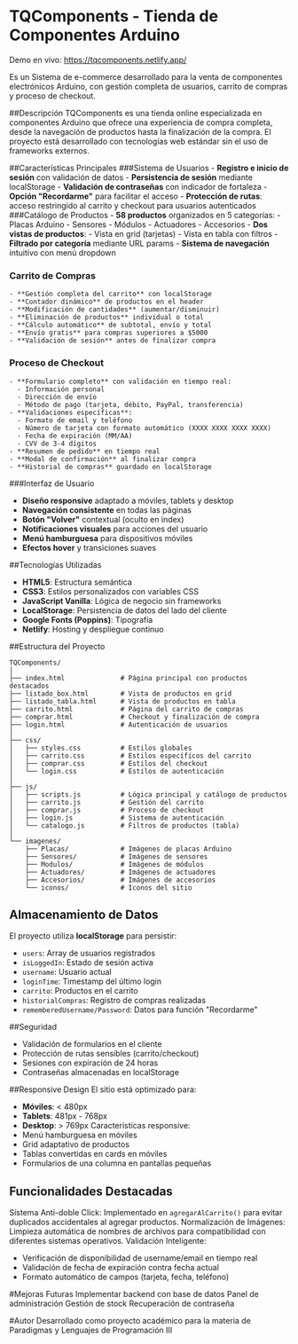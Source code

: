 # TQComponents - Tienda de Componentes Arduino
 Demo en vivo: https://tqcomponents.netlify.app/

Es un Sistema de e-commerce desarrollado para la venta de componentes electrónicos Arduino, con gestión completa de usuarios, carrito de compras y proceso de checkout.

##Descripción
TQComponents es una tienda online especializada en componentes Arduino que ofrece una experiencia de compra completa, desde la navegación de productos hasta la finalización de la compra. El proyecto está desarrollado con tecnologías web estándar sin el uso de frameworks externos.

##Características Principales
  ###Sistema de Usuarios
    - **Registro e inicio de sesión** con validación de datos
    - **Persistencia de sesión** mediante localStorage
    - **Validación de contraseñas** con indicador de fortaleza
    - **Opción "Recordarme"** para facilitar el acceso
    - **Protección de rutas**: acceso restringido al carrito y checkout para usuarios autenticados
  ###Catálogo de Productos
    - **58 productos** organizados en 5 categorías:
      - Placas Arduino
      - Sensores
      - Módulos
      - Actuadores
      - Accesorios
    - **Dos vistas de productos**:
      - Vista en grid (tarjetas)
      - Vista en tabla con filtros
    - **Filtrado por categoría** mediante URL params
    - **Sistema de navegación** intuitivo con menú dropdown
  ### Carrito de Compras
    - **Gestión completa del carrito** con localStorage
    - **Contador dinámico** de productos en el header
    - **Modificación de cantidades** (aumentar/disminuir)
    - **Eliminación de productos** individual o total
    - **Cálculo automático** de subtotal, envío y total
    - **Envío gratis** para compras superiores a $5000
    - **Validación de sesión** antes de finalizar compra
  ### Proceso de Checkout
    - **Formulario completo** con validación en tiempo real:
      - Información personal
      - Dirección de envío
      - Método de pago (tarjeta, débito, PayPal, transferencia)
    - **Validaciones específicas**:
      - Formato de email y teléfono
      - Número de tarjeta con formato automático (XXXX XXXX XXXX XXXX)
      - Fecha de expiración (MM/AA)
      - CVV de 3-4 dígitos
    - **Resumen de pedido** en tiempo real
    - **Modal de confirmación** al finalizar compra
    - **Historial de compras** guardado en localStorage

###Interfaz de Usuario
  - **Diseño responsive** adaptado a móviles, tablets y desktop
  - **Navegación consistente** en todas las páginas
  - **Botón "Volver"** contextual (oculto en index)
  - **Notificaciones visuales** para acciones del usuario
  - **Menú hamburguesa** para dispositivos móviles
  - **Efectos hover** y transiciones suaves

##Tecnologías Utilizadas
  - **HTML5**: Estructura semántica
  - **CSS3**: Estilos personalizados con variables CSS
  - **JavaScript Vanilla**: Lógica de negocio sin frameworks
  - **LocalStorage**: Persistencia de datos del lado del cliente
  - **Google Fonts (Poppins)**: Tipografía
  - **Netlify**: Hosting y despliegue continuo

##Estructura del Proyecto
  ```
  TQComponents/
  │
  ├── index.html              # Página principal con productos destacados
  ├── listado_box.html        # Vista de productos en grid
  ├── listado_tabla.html      # Vista de productos en tabla
  ├── carrito.html            # Página del carrito de compras
  ├── comprar.html            # Checkout y finalización de compra
  ├── login.html              # Autenticación de usuarios
  │
  ├── css/
  │   ├── styles.css          # Estilos globales
  │   ├── carrito.css         # Estilos específicos del carrito
  │   ├── comprar.css         # Estilos del checkout
  │   └── login.css           # Estilos de autenticación
  │
  ├── js/
  │   ├── scripts.js          # Lógica principal y catálogo de productos
  │   ├── carrito.js          # Gestión del carrito
  │   ├── comprar.js          # Proceso de checkout
  │   ├── login.js            # Sistema de autenticación
  │   └── catalogo.js         # Filtros de productos (tabla)
  │
  └── imagenes/
      ├── Placas/             # Imágenes de placas Arduino
      ├── Sensores/           # Imágenes de sensores
      ├── Modulos/            # Imágenes de módulos
      ├── Actuadores/         # Imágenes de actuadores
      ├── Accesorios/         # Imágenes de accesorios
      └── iconos/             # Iconos del sitio
  ```

## Almacenamiento de Datos
  El proyecto utiliza **localStorage** para persistir:
  - `users`: Array de usuarios registrados
  - `isLoggedIn`: Estado de sesión activa
  - `username`: Usuario actual
  - `loginTime`: Timestamp del último login
  - `carrito`: Productos en el carrito
  - `historialCompras`: Registro de compras realizadas
  - `rememberedUsername/Password`: Datos para función "Recordarme"

##Seguridad
  - Validación de formularios en el cliente
  - Protección de rutas sensibles (carrito/checkout)
  - Sesiones con expiración de 24 horas
  - Contraseñas almacenadas en localStorage 

##Responsive Design
  El sitio está optimizado para:
  - **Móviles**: < 480px
  - **Tablets**: 481px - 768px
  - **Desktop**: > 769px
  Características responsive:
  - Menú hamburguesa en móviles
  - Grid adaptativo de productos
  - Tablas convertidas en cards en móviles
  - Formularios de una columna en pantallas pequeñas

## Funcionalidades Destacadas
  Sistema Anti-doble Click: Implementado en `agregarAlCarrito()` para evitar duplicados accidentales al agregar productos.
  Normalización de Imágenes: Limpieza automática de nombres de archivos para compatibilidad con diferentes sistemas operativos.
  Validación Inteligente:
  - Verificación de disponibilidad de username/email en tiempo real
  - Validación de fecha de expiración contra fecha actual
  - Formato automático de campos (tarjeta, fecha, teléfono)

#Mejoras Futuras
Implementar backend con base de datos
Panel de administración
Gestión de stock
Recuperación de contraseña

#Autor
Desarrollado como proyecto académico para la materia de Paradigmas y Lenguajes de Programación III
